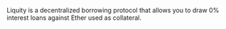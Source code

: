 Liquity is a decentralized borrowing protocol that allows you to draw 0% interest loans against Ether used as collateral.